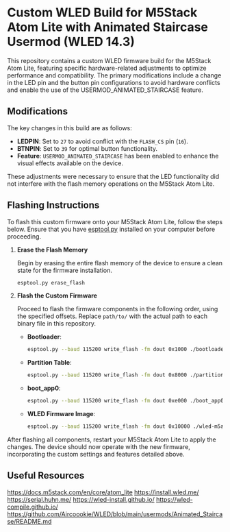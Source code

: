 # Custom WLED Build for M5Stack Atom Lite with Animated Staircase Usermod (WLED 14.3)

This repository contains a custom WLED firmware build for the M5Stack Atom Lite, featuring specific hardware-related adjustments to optimize performance and compatibility. The primary modifications include a change in the LED pin and the button pin configurations to avoid hardware conflicts and enable the use of the USERMOD_ANIMATED_STAIRCASE feature.

## Modifications

The key changes in this build are as follows:

- **LEDPIN**: Set to `27` to avoid conflict with the `FLASH_CS` pin (`16`).
- **BTNPIN**: Set to `39` for optimal button functionality.
- **Feature**: `USERMOD_ANIMATED_STAIRCASE` has been enabled to enhance the visual effects available on the device.

These adjustments were necessary to ensure that the LED functionality did not interfere with the flash memory operations on the M5Stack Atom Lite.

## Flashing Instructions

To flash this custom firmware onto your M5Stack Atom Lite, follow the steps below. Ensure that you have [esptool.py](https://github.com/espressif/esptool) installed on your computer before proceeding.

1. **Erase the Flash Memory**

   Begin by erasing the entire flash memory of the device to ensure a clean state for the firmware installation.

    ```bash
    esptool.py erase_flash
    ```

2. **Flash the Custom Firmware**

   Proceed to flash the firmware components in the following order, using the specified offsets. Replace `path/to/` with the actual path to each binary file in this repository.

    - **Bootloader**:

        ```bash
        esptool.py --baud 115200 write_flash -fm dout 0x1000 ./bootloader_dout_40m_v2022.bin
        ```

    - **Partition Table**:

        ```bash
        esptool.py --baud 115200 write_flash -fm dout 0x8000 ./partitions_v2022.bin
        ```

    - **boot_app0**:

        ```bash
        esptool.py --baud 115200 write_flash -fm dout 0xe000 ./boot_app0_v2022.bin
        ```

    - **WLED Firmware Image**:

        ```bash
        esptool.py --baud 115200 write_flash -fm dout 0x10000 ./wled-m5atom-lite-staircase.bin
        ```

After flashing all components, restart your M5Stack Atom Lite to apply the changes. The device should now operate with the new firmware, incorporating the custom settings and features detailed above.

## Useful Resources
https://docs.m5stack.com/en/core/atom_lite
https://install.wled.me/
https://serial.huhn.me/
https://wled-install.github.io/
https://wled-compile.github.io/
https://github.com/Aircoookie/WLED/blob/main/usermods/Animated_Staircase/README.md

